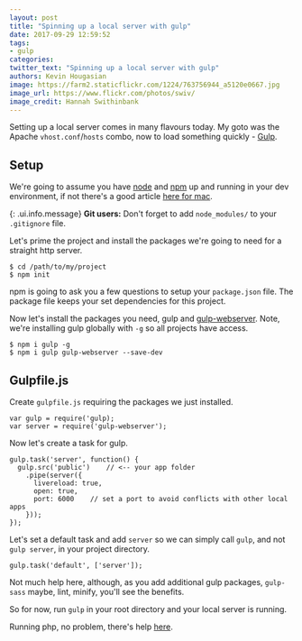 ```yaml
---
layout: post
title: "Spinning up a local server with gulp"
date: 2017-09-29 12:59:52
tags:
- gulp
categories:
twitter_text: "Spinning up a local server with gulp"
authors: Kevin Hougasian
image: https://farm2.staticflickr.com/1224/763756944_a5120e0667.jpg
image_url: https://www.flickr.com/photos/swiv/
image_credit: Hannah Swithinbank
---
```


Setting up a local server comes in many flavours today. My goto was the Apache `vhost.conf`/`hosts` combo, now to load something quickly - [Gulp](http://gulpjs.com/).

## Setup

We're going to assume you have [node](https://nodejs.org/) and [npm](https://www.npmjs.com/) up and running in your dev environment, if not there's a good article [here for mac](http://blog.teamtreehouse.com/install-node-js-npm-mac).

[comment]: # (appending {: .ui.teal.message } adds semantic-ui message styling)

{: .ui.info.message}
**Git users:** Don't forget to add `node_modules/` to your `.gitignore` file.

Let's prime the project and install the packages we're going to need for a straight http server.

```
$ cd /path/to/my/project
$ npm init
```
npm is going to ask you a few questions to setup your `package.json` file. The package file keeps your set dependencies for this project.

Now let's install the packages you need, gulp and [gulp-webserver](https://www.npmjs.com/package/gulp-webserver). Note, we're installing gulp globally with `-g` so all projects have access.

```
$ npm i gulp -g
$ npm i gulp gulp-webserver --save-dev

```

## Gulpfile.js

Create `gulpfile.js` requiring the packages we just installed.

```
var gulp = require('gulp);
var server = require('gulp-webserver');
```

Now let's create a task for gulp.

```
gulp.task('server', function() {
  gulp.src('public')	// <-- your app folder
    .pipe(server({
      livereload: true,
      open: true,
      port: 6000	// set a port to avoid conflicts with other local apps
    }));
});
```

Let's set a default task and add `server` so we can simply call `gulp`, and not `gulp server`, in your project directory.

```
gulp.task('default', ['server']);
```

Not much help here, although, as you add additional gulp packages, `gulp-sass` maybe, lint, minify, you'll see the benefits.

So for now, run `gulp` in your root directory and your local server is running.

Running php, no problem, there's help [here](https://www.npmjs.com/package/gulp-connect-php).
